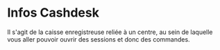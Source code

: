 # Infos Cashdesk

Il s'agit de la caisse enregistreuse reliée à un centre, au sein de laquelle vous aller pouvoir ouvrir des sessions et donc des commandes.
















